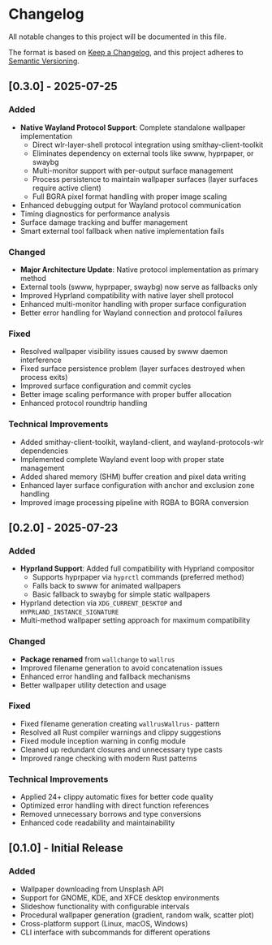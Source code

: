 # Changelog

All notable changes to this project will be documented in this file.

The format is based on [Keep a Changelog](https://keepachangelog.com/en/1.0.0/),
and this project adheres to [Semantic Versioning](https://semver.org/spec/v2.0.0.html).

## [0.3.0] - 2025-07-25

### Added

- **Native Wayland Protocol Support**: Complete standalone wallpaper implementation
  - Direct wlr-layer-shell protocol integration using smithay-client-toolkit
  - Eliminates dependency on external tools like swww, hyprpaper, or swaybg
  - Multi-monitor support with per-output surface management
  - Process persistence to maintain wallpaper surfaces (layer surfaces require active client)
  - Full BGRA pixel format handling with proper image scaling
- Enhanced debugging output for Wayland protocol communication
- Timing diagnostics for performance analysis
- Surface damage tracking and buffer management
- Smart external tool fallback when native implementation fails

### Changed

- **Major Architecture Update**: Native protocol implementation as primary method
- External tools (swww, hyprpaper, swaybg) now serve as fallbacks only
- Improved Hyprland compatibility with native layer shell protocol
- Enhanced multi-monitor handling with proper surface configuration
- Better error handling for Wayland connection and protocol failures

### Fixed

- Resolved wallpaper visibility issues caused by swww daemon interference
- Fixed surface persistence problem (layer surfaces destroyed when process exits)
- Improved surface configuration and commit cycles
- Better image scaling performance with proper buffer allocation
- Enhanced protocol roundtrip handling

### Technical Improvements

- Added smithay-client-toolkit, wayland-client, and wayland-protocols-wlr dependencies
- Implemented complete Wayland event loop with proper state management
- Added shared memory (SHM) buffer creation and pixel data writing
- Enhanced layer surface configuration with anchor and exclusion zone handling
- Improved image processing pipeline with RGBA to BGRA conversion

## [0.2.0] - 2025-07-23

### Added

- **Hyprland Support**: Added full compatibility with Hyprland compositor
  - Supports hyprpaper via `hyprctl` commands (preferred method)
  - Falls back to swww for animated wallpapers
  - Basic fallback to swaybg for simple static wallpapers
- Hyprland detection via `XDG_CURRENT_DESKTOP` and `HYPRLAND_INSTANCE_SIGNATURE`
- Multi-method wallpaper setting approach for maximum compatibility

### Changed

- **Package renamed** from `wallchange` to `wallrus`
- Improved filename generation to avoid concatenation issues
- Enhanced error handling and fallback mechanisms
- Better wallpaper utility detection and usage

### Fixed

- Fixed filename generation creating `wallrusWallrus-` pattern
- Resolved all Rust compiler warnings and clippy suggestions
- Fixed module inception warning in config module
- Cleaned up redundant closures and unnecessary type casts
- Improved range checking with modern Rust patterns

### Technical Improvements

- Applied 24+ clippy automatic fixes for better code quality
- Optimized error handling with direct function references
- Removed unnecessary borrows and type conversions
- Enhanced code readability and maintainability

## [0.1.0] - Initial Release

### Added

- Wallpaper downloading from Unsplash API
- Support for GNOME, KDE, and XFCE desktop environments
- Slideshow functionality with configurable intervals
- Procedural wallpaper generation (gradient, random walk, scatter plot)
- Cross-platform support (Linux, macOS, Windows)
- CLI interface with subcommands for different operations
